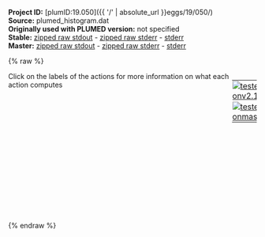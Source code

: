 **Project ID:** [plumID:19.050]({{ '/' | absolute_url }}eggs/19/050/)  
**Source:** plumed_histogram.dat  
**Originally used with PLUMED version:** not specified  
**Stable:** [zipped raw stdout](plumed_histogram.dat.plumed.stdout.txt.zip) - [zipped raw stderr](plumed_histogram.dat.plumed.stderr.txt.zip) - [stderr](plumed_histogram.dat.plumed.stderr)  
**Master:** [zipped raw stdout](plumed_histogram.dat.plumed_master.stdout.txt.zip) - [zipped raw stderr](plumed_histogram.dat.plumed_master.stderr.txt.zip) - [stderr](plumed_histogram.dat.plumed_master.stderr)  

{% raw %}
<div style="width: 100%; float:left">
<div style="width: 90%; float:left" id="value_details_data/plumed_histogram.dat"> Click on the labels of the actions for more information on what each action computes </div>
<div style="width: 10%; float:left"><table><tr><td style="padding:1px"><a href="plumed_histogram.dat.plumed.stderr"><img src="https://img.shields.io/badge/v2.10-passing-green.svg" alt="tested onv2.10" /></a></td></tr><tr><td style="padding:1px"><a href="plumed_histogram.dat.plumed_master.stderr"><img src="https://img.shields.io/badge/master-failed-red.svg" alt="tested onmaster" /></a></td></tr></table></div></div>
<pre style="width=97%;">
<span style="color:blue" class="comment"># These first two commands instruct plumed to read in the quantities for each</span>
<span style="color:blue" class="comment"># trajectory frame that were computed using the previous input file</span>
<b name="data/plumed_histogram.datcv" onclick='showPath("data/plumed_histogram.dat","data/plumed_histogram.datcv","data/plumed_histogram.datcv","brown")'>cv</b>: <span class="plumedtooltip" style="color:green">READ<span class="right">Read quantities from a colvar file. <a href="https://www.plumed.org/doc-master/user-doc/html/_r_e_a_d.html" style="color:green">More details</a><i></i></span></span> <span class="plumedtooltip">FILE<span class="right">the name of the file from which to read these quantities<i></i></span></span>=COLVAR-reweight <span class="plumedtooltip">VALUES<span class="right">the values to read from the file<i></i></span></span>=cont2.* <span class="plumedtooltip">IGNORE_TIME<span class="right"> ignore the time in the colvar file<i></i></span></span>
<span style="display:none;" id="data/plumed_histogram.datcv">The READ action with label <b>cv</b> calculates the following quantities:<table  align="center" frame="void" width="95%" cellpadding="5%"><tr><td width="5%"><b> Quantity </b>  </td><td><b> Description </b> </td></tr><tr><td width="5%">cv..#!custom</td><td>the names of the output components for this action depend on the actions input file see the example inputs below for details</td></tr></table></span><b name="data/plumed_histogram.datw" onclick='showPath("data/plumed_histogram.dat","data/plumed_histogram.datw","data/plumed_histogram.datw","brown")'>w</b>: <span class="plumedtooltip" style="color:green">READ<span class="right">Read quantities from a colvar file. <a href="https://www.plumed.org/doc-master/user-doc/html/_r_e_a_d.html" style="color:green">More details</a><i></i></span></span> <span class="plumedtooltip">FILE<span class="right">the name of the file from which to read these quantities<i></i></span></span>=COLVAR-reweight <span class="plumedtooltip">VALUES<span class="right">the values to read from the file<i></i></span></span>=bias <span class="plumedtooltip">IGNORE_TIME<span class="right"> ignore the time in the colvar file<i></i></span></span>
<span style="color:blue" class="comment"># This command computes the reweighting factors for each of the frames in the</span>
<span style="color:blue" class="comment"># trajectory from the simulation bias for that frame.  These reweighting factors</span>
<span style="color:blue" class="comment"># are the exponential terms in the expression above.</span>
<span style="display:none;" id="data/plumed_histogram.datw">The READ action with label <b>w</b> calculates the following quantities:<table  align="center" frame="void" width="95%" cellpadding="5%"><tr><td width="5%"><b> Quantity </b>  </td><td><b> Description </b> </td></tr><tr><td width="5%">w..#!custom</td><td>the names of the output components for this action depend on the actions input file see the example inputs below for details</td></tr></table></span><b name="data/plumed_histogram.dataa" onclick='showPath("data/plumed_histogram.dat","data/plumed_histogram.dataa","data/plumed_histogram.dataa","brown")'>aa</b>: <span class="plumedtooltip" style="color:green">REWEIGHT_BIAS<span class="right">Calculate weights for ensemble averages that negate the effect the bias has on the region of phase space explored <a href="https://www.plumed.org/doc-master/user-doc/html/_r_e_w_e_i_g_h_t__b_i_a_s.html" style="color:green">More details</a><i></i></span></span> <span class="plumedtooltip">ARG<span class="right"> the biases that must be taken into account when reweighting<i></i></span></span>=<b name="data/plumed_histogram.datw">w</b> <span class="plumedtooltip">TEMP<span class="right">the system temperature<i></i></span></span>=325
<span style="color:blue" class="comment"># This command constructs the weighted histogram that appears inside the</span>
<span style="color:blue" class="comment"># logarithm in the equation above</span>
<span style="display:none;" id="data/plumed_histogram.dataa">The REWEIGHT_BIAS action with label <b>aa</b> calculates the following quantities:<table  align="center" frame="void" width="95%" cellpadding="5%"><tr><td width="5%"><b> Quantity </b>  </td><td><b> Description </b> </td></tr><tr><td width="5%">aa.value</td><td>the weight to use for this frame to negate the effect the bias</td></tr></table></span><b name="data/plumed_histogram.dathh" onclick='showPath("data/plumed_histogram.dat","data/plumed_histogram.dathh","data/plumed_histogram.dathh","brown")'>hh</b>: <span class="plumedtooltip" style="color:green">HISTOGRAM<span class="right">Accumulate the average probability density along a few CVs from a trajectory. <a href="https://www.plumed.org/doc-master/user-doc/html/_h_i_s_t_o_g_r_a_m.html" style="color:green">More details</a><i></i></span></span> ...
  <span class="plumedtooltip">ARG<span class="right">the quantities that are being used to construct the histogram<i></i></span></span>=<b name="data/plumed_histogram.datcv">cv.dist1</b>  <span class="plumedtooltip">GRID_MIN<span class="right"> the lower bounds for the grid<i></i></span></span>=0  <span class="plumedtooltip">GRID_MAX<span class="right"> the upper bounds for the grid<i></i></span></span>=6.5  <span class="plumedtooltip">GRID_BIN<span class="right">the number of bins for the grid<i></i></span></span>=650
  <span class="plumedtooltip">BANDWIDTH<span class="right">the bandwidths for kernel density esimtation<i></i></span></span>=0.02  <span class="plumedtooltip">LOGWEIGHTS<span class="right">the logarithm of the quantity to use as the weights when calculating averages<i></i></span></span>=<b name="data/plumed_histogram.dataa">aa</b>
...
<span style="color:blue" class="comment"># This first of these two commands takes the logarithm of the weighted</span>
<span style="color:blue" class="comment"># histogram, while the second outputs the final free energy surface to a file.</span>
<span style="display:none;" id="data/plumed_histogram.dathh">The HISTOGRAM action with label <b>hh</b> calculates the following quantities:<table  align="center" frame="void" width="95%" cellpadding="5%"><tr><td width="5%"><b> Quantity </b>  </td><td><b> Description </b> </td></tr><tr><td width="5%">hh.value</td><td>the estimate of the histogram as a function of the argument that was obtained</td></tr></table></span><b name="data/plumed_histogram.datff" onclick='showPath("data/plumed_histogram.dat","data/plumed_histogram.datff","data/plumed_histogram.datff","brown")'>ff</b>: <span class="plumedtooltip" style="color:green">CONVERT_TO_FES<span class="right">Convert a histogram to a free energy surface. <a href="https://www.plumed.org/doc-master/user-doc/html/_c_o_n_v_e_r_t__t_o__f_e_s.html" style="color:green">More details</a><i></i></span></span> <span class="plumedtooltip">GRID<span class="right">the histogram that you would like to convert into a free energy surface (old syntax)<i></i></span></span>=<b name="data/plumed_histogram.dathh">hh</b> <span class="plumedtooltip">TEMP<span class="right">the temperature at which you are operating<i></i></span></span>=325
<span style="display:none;" id="data/plumed_histogram.datff">The CONVERT_TO_FES action with label <b>ff</b> calculates the following quantities:<table  align="center" frame="void" width="95%" cellpadding="5%"><tr><td width="5%"><b> Quantity </b>  </td><td><b> Description </b> </td></tr><tr><td width="5%">ff.value</td><td>the free energy surface</td></tr></table></span><span class="plumedtooltip" style="color:green">DUMPGRID<span class="right">Output the function on the grid to a file with the PLUMED grid format. <a href="https://www.plumed.org/doc-master/user-doc/html/_d_u_m_p_g_r_i_d.html" style="color:green">More details</a><i></i></span></span> <span class="plumedtooltip">GRID<span class="right">the grid you would like to print (can also use ARG for specifying what is being printed)<i></i></span></span>=<b name="data/plumed_histogram.datff">ff</b> <span class="plumedtooltip">FILE<span class="right"> the file on which to write the grid<i></i></span></span>=FES-reweight.dat
</pre>
{% endraw %}
